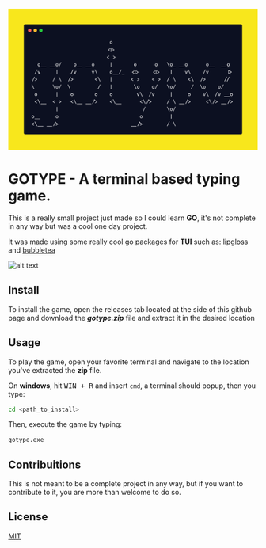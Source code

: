 ![alt text](image.png)

# GOTYPE - A terminal based typing game.

This is a really small project just made so I could learn **GO**, it's not complete in any way but was a cool one day project.

It was made using some really cool go packages for **TUI** such as: [lipgloss](https://github.com/charmbracelet/lipgloss) and [bubbletea](https://github.com/charmbracelet/bubbletea)

![alt text](WindowsTerminal_1mG6QGd9vA.gif)

## Install

To install the game, open the releases tab located at the side of this github page and download the **_gotype.zip_** file and extract it in the desired location

## Usage

To play the game, open your favorite terminal and navigate to the location you've extracted the **zip** file.

On **windows**, hit <kbd>WIN + R</kbd> and insert `cmd`, a terminal should popup, then you type:

```bash
cd <path_to_install>
```

Then, execute the game by typing:

```bash
gotype.exe
```

## Contribuitions

This is not meant to be a complete project in any way, but if you want to contribute to it, you are more than welcome to do so.

## License

[MIT](https://choosealicense.com/licenses/mit/)
